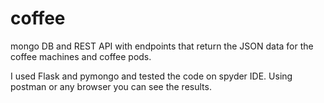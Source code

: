 # coffee
mongo DB and REST API with endpoints that return the JSON data for the coffee machines and coffee pods.

I used Flask and pymongo and tested the code on spyder IDE. Using postman or any browser you can see the results.
